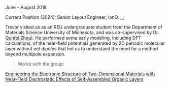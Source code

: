 June – August 2018 

Current Position (2024): Senior Layout Engineer, IonQ. <a href="https://www.linkedin.com/in/trevor-steiner-576737116/"><i class="fa-brands fa-linkedin-in"></i>, </a>, <a href="https://scholar.google.com/citations?user=iAKDTMcAAAAJ&hl=en"><i class="ai ai-google-scholar-square ai-3x"></i></a>

Trevor visited us as an REU undergraduate student from the  Department of Materials Science University of Minnesota, and was co-supervised by Dr. <a href="http://www.linkedin.com/in/qunfei-zhou-746a9241/">Qunfei Zhou</a>). He performed some early modeling, including DFT calculations, of the near-field potentials generated by 2D periodic molecular layer without net dipoles that led us to understand the need for a method beyond multipole expansion. 

> Works with the group:

<a href="https://arxiv.org/abs/2109.09990">Engineering the Electronic Structure of Two-Dimensional Materials with Near-Field Electrostatic Effects of Self-Assembled Organic Layers</a>
